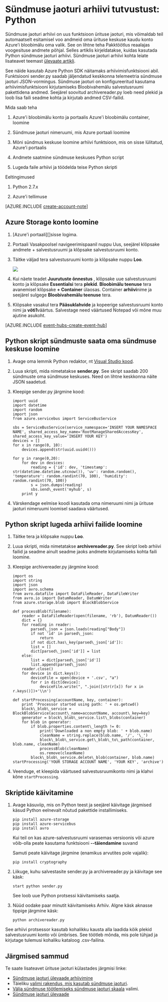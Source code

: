 <properties
    pageTitle="Azure'i sündmuse jaoturi arhiivi kiirtutvustus | Microsoft Azure'i"
    description="Näide, mis kasutab Azure Python SDK näidata sündmuse jaoturi arhiivi funktsiooni abil."
    services="event-hubs"
    documentationCenter=""
    authors="djrosanova"
    manager="timlt"
    editor=""/>

<tags
    ms.service="event-hubs"
    ms.workload="na"
    ms.tgt_pltfrm="na"
    ms.devlang="na"
    ms.topic="article"
    ms.date="09/13/2016"
    ms.author="darosa;sethm"/>

# <a name="event-hubs-archive-walkthrough-python"></a>Sündmuse jaoturi arhiivi tutvustust: Python

Sündmuse jaoturi arhiivi on uus funktsioon ürituse jaoturi, mis võimaldab teil automaatselt esitamisel voo andmeid oma ürituse keskuse kaudu konto Azure'i bloobimälu oma valik. See on lihtne teha Pakktöötlus reaalajas voogesituse andmete põhjal. Selles artiklis kirjeldatakse, kuidas kasutada Python sündmuse jaoturi arhiivi. Sündmuse jaoturi arhiivi kohta leiate lisateavet teemast [ülevaate artikli](event-hubs-archive-overview.md).

See näide kasutab Azure Python SDK näitamaks arhiivimisfunktsiooni abil. Funktsiooni sender.py saadab jäljendatud keskkonna telemeetria sündmuse jaoturi JSON-vormingus. Sündmuse jaoturi on konfigureeritud kasutama arhiivimisfunktsiooni kirjutamiseks Bloobivahemälu salvestusruumi pakettidena andmed. Seejärel soovitud archivereader.py loeb need plekid ja loob lisa faili seadme kohta ja kirjutab andmed CSV-failid.

Mida saab teha

1.  Azure'i bloobimälu konto ja portaalis Azure'i bloobimälu container, loomine

2.  Sündmuse jaoturi nimeruumi, mis Azure portaali loomine

3.  Mõni sündmus keskuse loomine arhiivi funktsioon, mis on sisse lülitatud, Azure'i portaalis

4.  Andmete saatmine sündmuse keskuses Python script

5.  Lugeda faile arhiivi ja töödelda teise Python skripti

Eeltingimused

1.  Python 2.7.x

2.  Azure'i tellimuse

[AZURE.INCLUDE [create-account-note](../../includes/create-account-note.md)]

## <a name="create-an-azure-storage-account"></a>Azure Storage konto loomine

1.  [Azure'i portaali][]sisse logima.

2.  Portaali Vasakpoolsel navigeerimispaanil nuppu Uus, seejärel klõpsake andmete + salvestusruumi ja klõpsake salvestusruumi konto.

3.  Täitke väljad tera salvestusruumi konto ja klõpsake nuppu **Loo**.

    ![][1]

4.  Kui näete teadet **Juurutuste õnnestus** , klõpsake uue salvestusruumi konto ja klõpsake **Essentialsi** tera **plekid**. **Bloobimälu teenuse** tera avanemisel klõpsake **+ Container** ülaosas. Container **arhiivi**nime ja seejärel sulgege **Bloobivahemälu teenuse** tera.

5.  Klõpsake vasakul tera **Pääsuklahvide** ja kopeerige salvestusruumi konto nimi ja **võti1**väärtus. Salvestage need väärtused Notepad või mõne muu ajutine asukoht.

[AZURE.INCLUDE [event-hubs-create-event-hub](../../includes/event-hubs-create-event-hub.md)]

## <a name="create-a-python-script-to-send-events-to-your-event-hub"></a>Python skript sündmuste saata oma sündmuse keskuse loomine

1.  Avage oma lemmik Python redaktor, nt [Visual Studio kood][].

2.  Luua skripti, mida nimetatakse **sender.py**. See skript saadab 200 sündmuste oma sündmuse keskuses. Need on lihtne keskkonna näite JSON saadetud.

3.  Kleepige sender.py järgmine kood:

    ```
    import uuid
    import datetime
    import random
    import json
    from azure.servicebus import ServiceBusService
    
    sbs = ServiceBusService(service_namespace='INSERT YOUR NAMESPACE NAME', shared_access_key_name='RootManageSharedAccessKey', shared_access_key_value='INSERT YOUR KEY')
    devices = []
    for x in range(0, 10):
        devices.append(str(uuid.uuid4()))
    
    for y in range(0,20):
        for dev in devices:
            reading = {'id': dev, 'timestamp': str(datetime.datetime.utcnow()), 'uv': random.random(), 'temperature': random.randint(70, 100), 'humidity': random.randint(70, 100)}
            s = json.dumps(reading)
            sbs.send\_event('myhub', s)
        print y
    ```
4.  Värskendage eelmise koodi kasutada oma nimeruumi nimi ja ürituse jaoturi nimeruumi loomisel saadava väärtused.

## <a name="create-a-python-script-to-read-your-archive-files"></a>Python skript lugeda arhiivi failide loomine

1.  Täitke tera ja klõpsake nuppu **Loo**.

2.  Luua skripti, mida nimetatakse **archivereader.py**. See skript loeb arhiivi failid ja seadme ainult seadme jaoks andmete kirjutamiseks kohta faili loomine.

3.  Kleepige archivereader.py järgmine kood:

    ```
    import os
    import string
    import json
    import avro.schema
    from avro.datafile import DataFileReader, DataFileWriter
    from avro.io import DatumReader, DatumWriter
    from azure.storage.blob import BlockBlobService
    
    def processBlob(filename):
        reader = DataFileReader(open(filename, 'rb'), DatumReader())
        dict = {}
        for reading in reader:
            parsed\_json = json.loads(reading["Body"])
            if not 'id' in parsed\_json:
                return
            if not dict.has\_key(parsed\_json['id']):
            list = []
            dict[parsed\_json['id']] = list
        else:
            list = dict[parsed\_json['id']]
            list.append(parsed\_json)
        reader.close()
        for device in dict.keys():
            deviceFile = open(device + '.csv', "a")
            for r in dict[device]:
                deviceFile.write(", ".join([str(r[x]) for x in r.keys()])+'\\n')

    def startProcessing(accountName, key, container):
        print 'Processor started using path: ' + os.getcwd()
        block\_blob\_service = BlockBlobService(account\_name=accountName, account\_key=key)
        generator = block\_blob\_service.list\_blobs(container)
        for blob in generator:
            if blob.properties.content\_length != 0:
                print('Downloaded a non empty blob: ' + blob.name)
                cleanName = string.replace(blob.name, '/', '\_')
                block\_blob\_service.get\_blob\_to\_path(container, blob.name, cleanName)
                processBlob(cleanName)
                os.remove(cleanName)
            block\_blob\_service.delete\_blob(container, blob.name)
    startProcessing('YOUR STORAGE ACCOUNT NAME', 'YOUR KEY', 'archive')
    ```

4.  Veenduge, et kleepida väärtused salvestusruumikonto nimi ja klahvi kõne `startProcessing`.

## <a name="run-the-scripts"></a>Skriptide käivitamine

1.  Avage käsuviip, mis on Python teest ja seejärel käivitage järgmised käsud Python eelnevalt nõutud pakettide installimiseks.

    ```
    pip install azure-storage
    pip install azure-servicebus
    pip install avro
    ```
  
    Kui teil on kas azure-salvestusruumi varasemas versioonis või azure võib-olla peate kasutama funktsiooni **--täiendamine** suvand

    Samuti peate käivitage järgmine (enamikus arvutites pole vajalik):

    ```
    pip install cryptography
    ```

2.  Liikuge, kuhu salvestasite sender.py ja archivereader.py ja käivitage see käsk:

    ```
    start python sender.py
    ```
    
    See loob uue Python protsessi käivitamiseks saatja.

3. Nüüd oodake paar minutit käivitamiseks Arhiiv. Algne käsk aknasse tippige järgmine käsk:

    ```
    python archivereader.py
    ```

See arhiivi protsessor kasutab kohalikku kausta alla laadida kõik plekid salvestusruumi konto või ümbrises. See töötleb mõnda, mis pole tühjad ja kirjutage tulemusi kohaliku kataloog .csv-failina.

## <a name="next-steps"></a>Järgmised sammud

Te saate lisateavet ürituse jaoturi külastades järgmisi linke:

- [Sündmuse jaoturi ülevaade arhiivimine][]
- Täieliku [valimi rakendus, mis kasutab sündmuse jaoturi][].
- [Välja sündmuse töötlemiseks sündmuse jaoturi skaala][] valimi.
- [Sündmuse jaoturi ülevaade][]
 

[Azure'i portaal]: https://portal.azure.com/
[Sündmuse jaoturi ülevaade arhiivimine]: event-hubs-archive-overview.md
[1]: ./media/event-hubs-archive-python/event-hubs-python1.png
[About Azure storage accounts]: https://azure.microsoft.com/en-us/documentation/articles/storage-create-storage-account/
[Visual Studio kood]: https://code.visualstudio.com/
[Sündmuse jaoturi ülevaade]: event-hubs-overview.md
[valimi rakendus, mis kasutab sündmuse jaoturi]: https://code.msdn.microsoft.com/Service-Bus-Event-Hub-286fd097
[Välja sündmuse töötlemiseks sündmuse jaoturi skaala]: https://code.msdn.microsoft.com/Service-Bus-Event-Hub-45f43fc3
